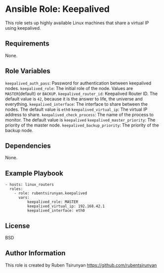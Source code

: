 Ansible Role: Keepalived
=========

This role sets up highly available Linux machines that share a virtual IP using keepalived.

Requirements
------------

None.

Role Variables
--------------

`keepalived_auth_pass`: Password for authentication between keepalived nodes.
`keepalived_role`: The initial role of the node. Values are `MASTER`(default) or `BACKUP`.
`keepalived_router_id`: Keepalived Router ID. The default value is `42`, because it is the answer to life, the universe and everything.
`keepalived_interface`: The interface to share between the nodes. The default value is `eth0`
`keepalived_virtual_ip`: The virtual IP address to share.
`keepalived_check_process`: The name of the process to monitor. The default value is `keepalived`
`keepalived_master_priority`: The priority of the master node.
`keepalived_backup_priority`: The priority of the backup node.

Dependencies
------------

None.

Example Playbook
----------------

    - hosts: linux_routers
      roles:
        - role: rubentsirunyan.keepalived
          vars:
              keepalived_role: MASTER
              keepalived_virtual_ip: 192.168.42.1
              keepalived_interface: eth0

License
-------

BSD

Author Information
------------------

This role is created by Ruben Tsirunyan https://github.com/rubentsirunyan
